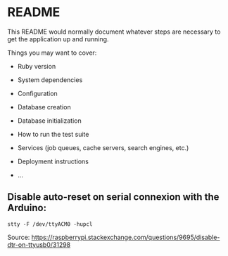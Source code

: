 # README

This README would normally document whatever steps are necessary to get the
application up and running.

Things you may want to cover:

* Ruby version

* System dependencies

* Configuration

* Database creation

* Database initialization

* How to run the test suite

* Services (job queues, cache servers, search engines, etc.)

* Deployment instructions

* ...


## Disable auto-reset on serial connexion with the Arduino:

	stty -F /dev/ttyACM0 -hupcl

Source: https://raspberrypi.stackexchange.com/questions/9695/disable-dtr-on-ttyusb0/31298